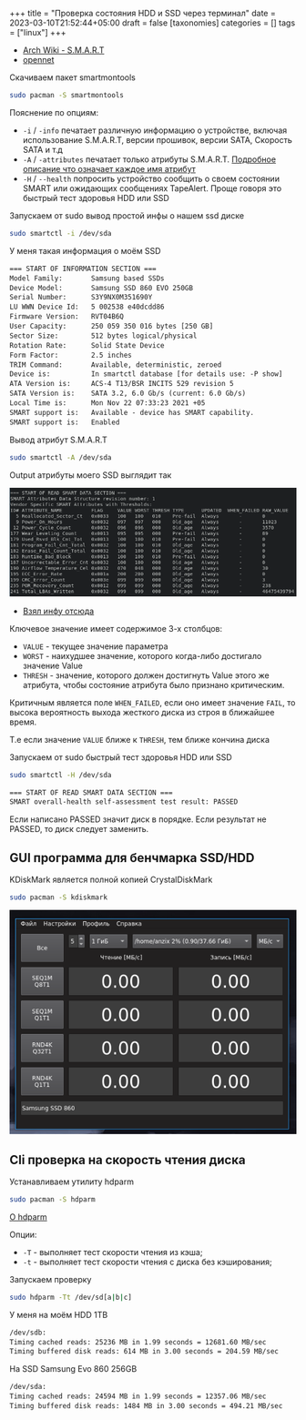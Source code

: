 +++
title = "Проверка состояния HDD и SSD через терминал"
date = 2023-03-10T21:52:44+05:00
draft = false
[taxonomies]
categories = []
tags = ["linux"]
+++

- [Arch Wiki - S.M.A.R.T](https://wiki.archlinux.org/title/S.M.A.R.T.)
- [opennet](https://www.opennet.ru/man.shtml?topic=smartctl&category=8&russian=2)

Скачиваем пакет smartmontools

```sh
sudo pacman -S smartmontools
```

Пояснение по опциям:

- `-i` / `-info` печатает различную информацию о устройстве, включая использование S.M.A.R.T, версии прошивок, версии SATA, Скорость SATA и т.д
- `-A` / `-attributes` печатает только атрибуты S.M.A.R.T. [Подробное описание что означает каждое имя атрибут](https://www.ixbt.com/storage/hdd-smart-testing.shtml#n7)
- `-H` / `--health` попросить устройство сообщить о своем состоянии SMART или ожидающих сообщениях TapeAlert. Проще говоря это быстрый тест здоровья HDD или SSD

Запускаем от sudo вывод простой инфы о нашем ssd диске

```sh
sudo smartctl -i /dev/sda
```

У меня такая информация о моём SSD

```txt
=== START OF INFORMATION SECTION ===
Model Family:     	Samsung based SSDs
Device Model:     	Samsung SSD 860 EVO 250GB
Serial Number:    	S3Y9NX0M351690Y
LU WWN Device Id:	5 002538 e40dcdd86
Firmware Version: 	RVT04B6Q
User Capacity:    	250 059 350 016 bytes [250 GB]
Sector Size:      	512 bytes logical/physical
Rotation Rate:    	Solid State Device
Form Factor:      	2.5 inches
TRIM Command:     	Available, deterministic, zeroed
Device is:        	In smartctl database [for details use: -P show]
ATA Version is:   	ACS-4 T13/BSR INCITS 529 revision 5
SATA Version is:  	SATA 3.2, 6.0 Gb/s (current: 6.0 Gb/s)
Local Time is:    	Mon Nov 22 07:33:23 2021 +05
SMART support is: 	Available - device has SMART capability.
SMART support is: 	Enabled
```

Вывод атрибут S.M.A.R.T

```sh
sudo smartctl -A /dev/sda
```

Output атрибуты моего SSD выглядит так

![image](/images/s.m.a.r.t-control-hdd-ssd/attributes.png)

- [Взял инфу отсюда](https://www.altlinux.org/%D0%9F%D1%80%D0%BE%D0%B2%D0%B5%D1%80%D0%BA%D0%B0_%D1%81%D0%BE%D1%81%D1%82%D0%BE%D1%8F%D0%BD%D0%B8%D1%8F_%D0%B6%D0%B5%D1%81%D1%82%D0%BA%D0%B8%D1%85_%D0%B4%D0%B8%D1%81%D0%BA%D0%BE%D0%B2)

Ключевое значение имеет содержимое 3-х столбцов:

- `VALUE` - текущее значение параметра
- `WORST` - наихудшее значение, которого когда-либо достигало значение Value
- `THRESH` - значение, которого должен достигнуть Value этого же атрибута, чтобы состояние атрибута было признано критическим.

Критичным является поле `WHEN_FAILED`, если оно имеет значение `FAIL`, то высока вероятность выхода жесткого диска из строя в ближайшее время.

Т.е если значение `VALUE` ближе к `THRESH`, тем ближе кончина диска

Запускаем от sudo быстрый тест здоровья HDD или SSD

```sh
sudo smartctl -H /dev/sda
```

```txt
=== START OF READ SMART DATA SECTION ===
SMART overall-health self-assessment test result: PASSED
```

Если написано PASSED значит диск в порядке. Если результат не PASSED, то диск следует заменить.

## GUI программа для бенчмарка SSD/HDD

KDiskMark является полной копией CrystalDiskMark

```sh
sudo pacman -S kdiskmark
```

![image](/images/s.m.a.r.t-control-hdd-ssd/kdiskmark.png)

## Cli проверка на скорость чтения диска

Устанавливаем утилиту hdparm

```sh
sudo pacman -S hdparm
```

[О hdparm](https://losst.ru/kak-ostanovit-zhesnkij-disk-v-linux)

Опции:

- `-T` - выполняет тест скорости чтения из кэша;
- `-t` - выполняет тест скорости чтения с диска без кэширования;

Запускаем проверку

```sh
sudo hdparm -Tt /dev/sd[a|b|c]
```

У меня на моём HDD 1TB

```txt
/dev/sdb:
Timing cached reads: 25236 MB in 1.99 seconds = 12681.60 MB/sec
Timing buffered disk reads: 614 MB in 3.00 seconds = 204.59 MB/sec
```

На SSD Samsung Evo 860 256GB

```txt
/dev/sda:
Timing cached reads: 24594 MB in 1.99 seconds = 12357.06 MB/sec
Timing buffered disk reads: 1484 MB in 3.00 seconds = 494.21 MB/sec
```
